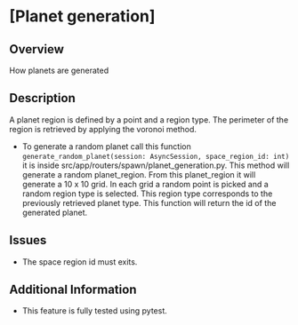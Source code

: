 # [Planet generation]

## Overview
How planets are generated

## Description
A planet region is defined by a point and a region type. The perimeter of the region is retrieved by applying the voronoi method.

- To generate a random planet call this function `generate_random_planet(session: AsyncSession, space_region_id: int)` it is inside src/app/routers/spawn/planet_generation.py. This method will generate a random planet_region. From this planet_region it will generate a 10 x 10 grid. In each grid a random point is picked and a random region type is selected. This region type corresponds to the previously retrieved planet type. This function will return the id of the generated planet.

## Issues
- The space region id must exits.

## Additional Information
- This feature is fully tested using pytest.